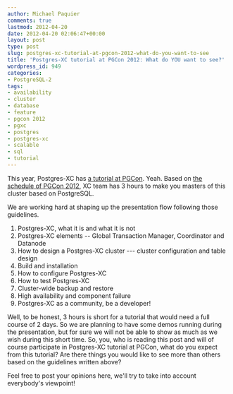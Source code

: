```yaml
---
author: Michael Paquier
comments: true
lastmod: 2012-04-20
date: 2012-04-20 02:06:47+00:00
layout: post
type: post
slug: postgres-xc-tutorial-at-pgcon-2012-what-do-you-want-to-see
title: 'Postgres-XC tutorial at PGCon 2012: What do YOU want to see?'
wordpress_id: 949
categories:
- PostgreSQL-2
tags:
- availability
- cluster
- database
- feature
- pgcon 2012
- pgxc
- postgres
- postgres-xc
- scalable
- sql
- tutorial
---
```


This year, Postgres-XC has [a tutorial at PGCon](http://www.pgcon.org/2012/schedule/events/424.en.html). Yeah.
Based on [the schedule of PGCon 2012](http://www.pgcon.org/2012/schedule/day_2012-05-16.en.html), XC team has 3 hours to make you masters of this cluster based on PostgreSQL.

We are working hard at shaping up the presentation flow following those guidelines.

  1. Postgres-XC, what it is and what it is not
  2. Postgres-XC elements -- Global Transaction Manager, Coordinator and Datanode
  3. How to design a Postgres-XC cluster --- cluster configuration and table design
  4. Build and installation
  5. How to configure Postgres-XC
  6. How to test Postgres-XC
  7. Cluster-wide backup and restore
  8. High availability and component failure
  9. Postgres-XC as a community, be a developer!

Well, to be honest, 3 hours is short for a tutorial that would need a full course of 2 days. So we are planning to have some demos running during the presentation, but for sure we will not be able to show as much as we wish during this short time.
So, you, who is reading this post and will of course participate in Postgres-XC tutorial at PGCon, what do you expect from this tutorial? Are there things you would like to see more than others based on the guidelines written above?

Feel free to post your opinions here, we'll try to take into account everybody's viewpoint!
